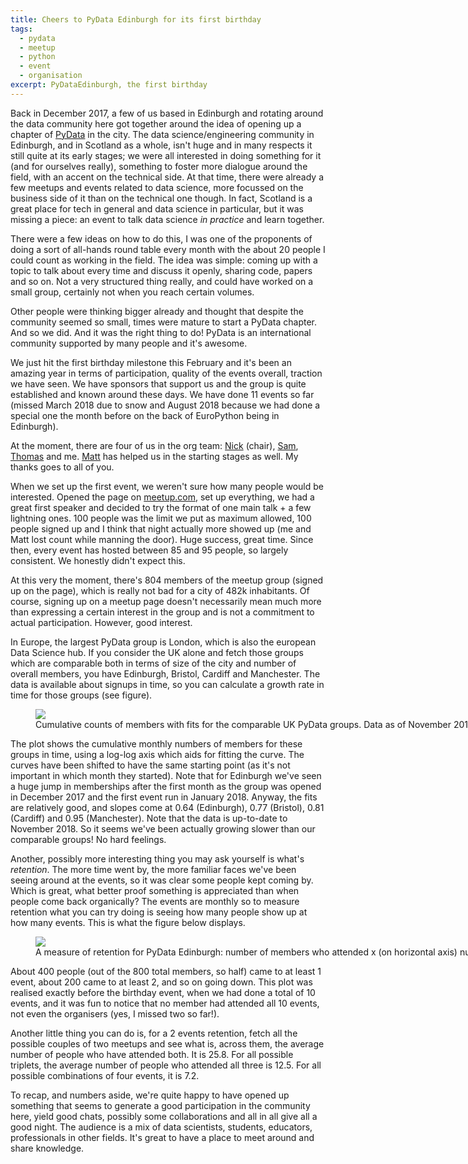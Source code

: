 ```yaml
---
title: Cheers to PyData Edinburgh for its first birthday
tags:
  - pydata
  - meetup
  - python
  - event
  - organisation
excerpt: PyDataEdinburgh, the first birthday
---
```


Back in December 2017, a few of us based in Edinburgh and rotating around the data community here got together around the idea of opening up a chapter of [PyData](https://pydata.org/) in the city. The data science/engineering community in Edinburgh, and in Scotland as a whole, isn't huge and in many respects it still quite at its early stages; we were all interested in doing something for it (and for ourselves really), something to foster more dialogue around the field, with an accent on the technical side. At that time, there were already a few meetups and events related to data science, more focussed on the business side of it than on the technical one though. In fact, Scotland is a great place for tech in general and data science in particular, but it was missing a piece: an event to talk data science *in practice* and learn together.

There were a few ideas on how to do this, I was one of the proponents of doing a sort of all-hands round table every month with the about 20 people I could count as working in the field. The idea was simple: coming up with a topic to talk about every time and discuss it openly, sharing code, papers and so on. Not a very structured thing really, and could have worked on a small group, certainly not when you reach certain volumes.

Other people were thinking bigger already and thought that despite the community seemed so small, times were mature to start a PyData chapter. And so we did. And it was the right thing to do! PyData is an international community supported by many people and it's awesome.

We just hit the first birthday milestone this February and it's been an amazing year in terms of participation, quality of the events overall, traction we have seen. We have sponsors that support us and the group is quite established and known around these days. We have done 11 events so far (missed March 2018 due to snow and August 2018 because we had done a special one the month before on the back of EuroPython being in Edinburgh).

At the moment, there are four of us in the org team: [Nick](https://twitter.com/njr0) (chair), [Sam](https://twitter.com/lilacpatsy), [Thomas](https://twitter.com/tttthomasssss) and me. [Matt](https://twitter.com/TheLeanAcademic) has helped us in the starting stages as well. My thanks goes to all of you.

When we set up the first event, we weren't sure how many people would be interested. Opened the page on [meetup.com](https://www.meetup.com/PyData-Edinburgh/), set up everything, we had a great first speaker and decided to try the format of one main talk + a few lightning ones. 100 people was the limit we put as maximum allowed, 100 people signed up and I think that night actually more showed up (me and Matt lost count while manning the door). Huge success, great time. Since then, every event has hosted between 85 and 95 people, so largely consistent. We honestly didn't expect this.

At this very the moment, there's 804 members of the meetup group (signed up on the page), which is really not bad for a city of 482k inhabitants. Of course, signing up on a meetup page doesn't necessarily mean much more than expressing a certain interest in the group and is not a commitment to actual participation. However, good interest.

In Europe, the largest PyData group is London, which is also the european Data Science hub. If you consider the UK alone and fetch those groups which are comparable both in terms of size of the city and number of overall members, you have Edinburgh, Bristol, Cardiff and Manchester. The data is available about signups in time, so you can calculate a growth rate in time for those groups (see figure).

<figure class="align-center" style="width: 800px">
  <img src="{{ site.url }}{{site.posts_images_path}}pydata-cummembers.jpg">
  <figcaption>Cumulative counts of members with fits for the comparable UK PyData groups. Data as of November 2018.</figcaption>
</figure>

The plot shows the cumulative monthly numbers of members for these groups in time, using a log-log axis which aids for fitting the curve. The curves have been shifted to have the same starting point (as it's not important in which month they started). Note that for Edinburgh we've seen a huge jump in memberships after the first month as the group was opened in December 2017 and the first event run in January 2018. Anyway, the fits are relatively good, and slopes come at 0.64 (Edinburgh), 0.77 (Bristol), 0.81 (Cardiff) and 0.95 (Manchester). Note that the data is up-to-date to November 2018. So it seems we've been actually growing slower than our comparable groups! No hard feelings.

Another, possibly more interesting thing you may ask yourself is what's *retention*. The more time went by, the more familiar faces we've been seeing around at the events, so it was clear some people kept coming by. Which is great, what better proof something is appreciated than when people come back organically? The events are monthly so to measure retention what you can try doing is seeing how many people show up at how many events. This is what the figure below displays.

<figure class="align-center" style="width: 800px">
  <img src="{{ site.url }}{{site.posts_images_path}}pydata-retention.jpg">
  <figcaption>A measure of retention for PyData Edinburgh: number of members who attended x (on horizontal axis) number of events.</figcaption>
</figure>

About 400 people (out of the 800 total members, so half) came to at least 1 event, about 200 came to at least 2, and so on going down. This plot was realised exactly before the birthday event, when we had done a total of 10 events, and it was fun to notice that no member had attended all 10 events, not even the organisers (yes, I missed two so far!).

Another little thing you can do is, for a 2 events retention, fetch all the possible couples of two meetups and see what is, across them, the average number of people who have attended both. It is 25.8. For all possible triplets, the average number of people who attended all three is 12.5. For all possible combinations of four events, it is 7.2.

To recap, and numbers aside, we're quite happy to have opened up something that seems to generate a good participation in the community here, yield good chats, possibly some collaborations and all in all give all a good night. The audience is a mix of data scientists, students, educators, professionals in other fields. It's great to have a place to meet around and share knowledge.
